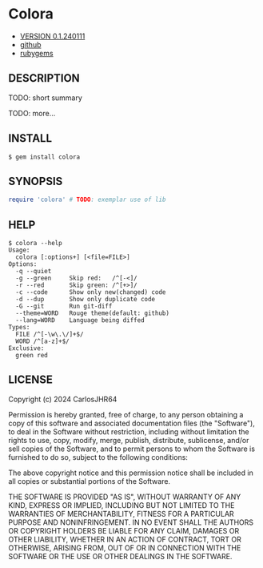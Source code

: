 # Colora

* [VERSION 0.1.240111](https://github.com/carlosjhr64/colora/releases)
* [github](https://www.github.com/carlosjhr64/colora)
* [rubygems](https://rubygems.org/carlosjhr64/colora)

## DESCRIPTION

TODO: short summary

TODO: more...

## INSTALL
```console
$ gem install colora
```
## SYNOPSIS
```ruby
require 'colora' # TODO: exemplar use of lib
```
## HELP
```console
$ colora --help
Usage:
  colora [:options+] [<file=FILE>]
Options:
  -q --quiet
  -g --green   	 Skip red:   /^[-<]/
  -r --red     	 Skip green: /^[+>]/
  -c --code    	 Show only new(changed) code
  -d --dup     	 Show only duplicate code
  -G --git     	 Run git-diff
  --theme=WORD 	 Rouge theme(default: github)
  --lang=WORD  	 Language being diffed
Types:
  FILE /^[-\w\.\/]+$/
  WORD /^[a-z]+$/
Exclusive:
  green red
```
## LICENSE

Copyright (c) 2024 CarlosJHR64

Permission is hereby granted, free of charge,
to any person obtaining a copy of this software and
associated documentation files (the "Software"),
to deal in the Software without restriction,
including without limitation the rights
to use, copy, modify, merge, publish, distribute, sublicense, and/or sell
copies of the Software, and
to permit persons to whom the Software is furnished to do so,
subject to the following conditions:

The above copyright notice and this permission notice
shall be included in all copies or substantial portions of the Software.

THE SOFTWARE IS PROVIDED "AS IS",
WITHOUT WARRANTY OF ANY KIND, EXPRESS OR IMPLIED,
INCLUDING BUT NOT LIMITED TO THE WARRANTIES OF MERCHANTABILITY,
FITNESS FOR A PARTICULAR PURPOSE AND NONINFRINGEMENT.
IN NO EVENT SHALL THE AUTHORS OR COPYRIGHT HOLDERS BE LIABLE FOR ANY CLAIM,
DAMAGES OR OTHER LIABILITY, WHETHER IN AN ACTION OF CONTRACT,
TORT OR OTHERWISE, ARISING FROM, OUT OF OR IN CONNECTION WITH
THE SOFTWARE OR THE USE OR OTHER DEALINGS IN THE SOFTWARE.
